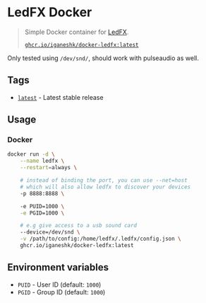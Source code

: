 # LedFX Docker

> Simple Docker container for [LedFX](https://www.ledfx.app/). <br/>
>
> [`ghcr.io/iganeshk/docker-ledfx:latest`](https://github.com/iganeshk/docker-ledfx/pkgs/container/docker-ledfx) 

Only tested using `/dev/snd/`, should work with pulseaudio as well.

## Tags

- [`latest`](https://github.com/iganeshk/docker-ledfx/pkgs/container/docker-ledfx) - Latest stable release

## Usage

### Docker

```bash
docker run -d \
    --name ledfx \
    --restart=always \

    # instead of binding the port, you can use --net=host
    # which will also allow ledfx to discover your devices
    -p 8888:8888 \

    -e PUID=1000 \
    -e PGID=1000 \

    # e.g give access to a usb sound card
    --device=/dev/snd \
    -v /path/to/config:/home/ledfx/.ledfx/config.json \
    ghcr.io/iganeshk/docker-ledfx:latest
```

## Environment variables

- `PUID` - User ID (default: `1000`)
- `PGID` - Group ID (default: `1000`)
